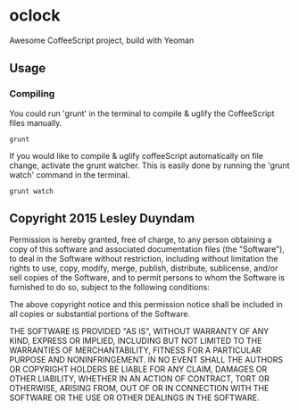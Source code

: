 # oclock
Awesome CoffeeScript project, build with Yeoman

## Usage

### Compiling
You could run 'grunt' in the terminal to compile & uglify the CoffeeScript files manually.

```
grunt
```

If you would like to compile & uglify coffeeScript automatically on file change, activate the grunt watcher. This is easily done by running the 'grunt watch' command in the terminal.

```
grunt watch
```

## Copyright 2015 Lesley Duyndam

Permission is hereby granted, free of charge, to any person obtaining
a copy of this software and associated documentation files (the
"Software"), to deal in the Software without restriction, including
without limitation the rights to use, copy, modify, merge, publish,
distribute, sublicense, and/or sell copies of the Software, and to
permit persons to whom the Software is furnished to do so, subject to
the following conditions:

The above copyright notice and this permission notice shall be
included in all copies or substantial portions of the Software.

THE SOFTWARE IS PROVIDED "AS IS", WITHOUT WARRANTY OF ANY KIND,
EXPRESS OR IMPLIED, INCLUDING BUT NOT LIMITED TO THE WARRANTIES OF
MERCHANTABILITY, FITNESS FOR A PARTICULAR PURPOSE AND
NONINFRINGEMENT. IN NO EVENT SHALL THE AUTHORS OR COPYRIGHT HOLDERS BE
LIABLE FOR ANY CLAIM, DAMAGES OR OTHER LIABILITY, WHETHER IN AN ACTION
OF CONTRACT, TORT OR OTHERWISE, ARISING FROM, OUT OF OR IN CONNECTION
WITH THE SOFTWARE OR THE USE OR OTHER DEALINGS IN THE SOFTWARE.